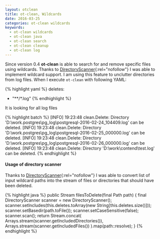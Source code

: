 ```yaml
---
layout: otclean
title: ot-clean, Wildcards
date: 2016-03-25
categories: ot-clean wildcards
keywords:
  - ot-clean wildcards
  - ot-clean java
  - ot-clean search
  - ot-clean cleanup
  - ot-clean log
---
```


Since version 0.4 **ot-clean** is able to search for and remove specific files using wildcards. Thanks to
[DirectoryScanner](https://maven.apache.org/shared/maven-shared-utils/apidocs/org/apache/maven/shared/utils/io/DirectoryScanner.html){:rel="nofollow"}
I was able to implement wildcard support. I am using this feature to unclutter directories from log files. When I execute `ot-clean` with following YAML:

{% highlight yaml %}
deletes:
 - "**/*.log"
{% endhighlight %}

It is looking for all log files

{% highlight batch %}
[INFO] 19:23:48 clean.Delete: Directory 'D:\work\.postgres\pg_log\postgresql-2016-02-24_104409.log' can be deleted.
[INFO] 19:23:48 clean.Delete: Directory 'D:\work\.postgres\pg_log\postgresql-2016-02-25_000000.log' can be deleted.
[INFO] 19:23:48 clean.Delete: Directory 'D:\work\.postgres\pg_log\postgresql-2016-02-26_000000.log' can be deleted.
[INFO] 19:23:48 clean.Delete: Directory 'D:\work\contend\test.log' can be deleted.
{% endhighlight %}

#### Usage of directory scanner

Thanks to [DirectoryScanner](https://maven.apache.org/shared/maven-shared-utils/apidocs/org/apache/maven/shared/utils/io/DirectoryScanner.html){:rel="nofollow"}
I was able to convert list of input wildcard paths into the stream of files or
directories that should have been deleted.
 
{% highlight java %}
public Stream<Path> filesToDelete(final Path path) {
    final DirectoryScanner scanner = new DirectoryScanner();
    scanner.setIncludes(this.deletes.toArray(new String[this.deletes.size()]));
    scanner.setBasedir(path.toFile());
    scanner.setCaseSensitive(false);
    scanner.scan();
    return Stream.concat(
        Arrays.stream(scanner.getIncludedDirectories()),
        Arrays.stream(scanner.getIncludedFiles())
    ).map(path::resolve);
}
{% endhighlight %}